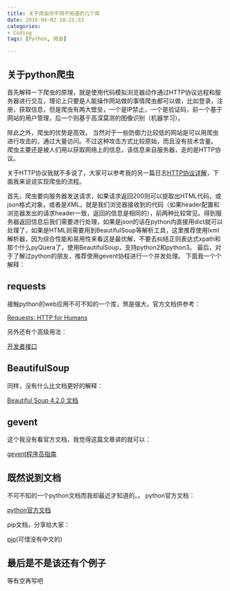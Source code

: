 ```yaml
---
title: 关于爬虫你不得不知道的几个库
date: 2016-04-02 10:21:33
categories:
- Coding
tags: [Python, 爬虫]

---
```

## 关于python爬虫
首先解释一下爬虫的原理，就是使用代码模拟浏览器动作通过HTTP协议远程和服务器进行交互，理论上只要是人能操作网站做的事情爬虫都可以做，比如登录，注册，获取信息，但是爬虫有两大壁垒，一个是IP禁止，一个是验证码，前一个基于网站的用户管理，后一个则基于高深莫测的图像识别（机器学习）。
<!-- more -->
除此之外，爬虫的优势是高效。
当然对于一些防御力比较低的网站是可以用爬虫进行攻击的，通过大量访问。不过这种攻击方式比较原始，而且没有技术含量。
爬虫主要还是被人们用以获取网络上的信息，该信息来自服务器，走的是HTTP协议。

关于HTTP协议我就不多说了，大家可以参考我的另一篇日志[HTTP协议详解](http://adu.404nf.cn/2016/03/30/HTTP%E5%8D%8F%E8%AE%AE%E8%AF%A6%E8%A7%A3/)，下面我来说说实现爬虫的流程。

首先，爬虫要向服务器发送请求，如果请求返回200则可以提取出HTML代码，或json格式对象，或者是XML，就是我们浏览器接收到的代码（如果header配置和浏览器发出的请求header一致，返回的信息是相同的），前两种比较常见。得到服务器返回信息后我们需要进行处理，如果是json的话在python内直接用dict就可以处理了，如果是HTML则需要用到BeautifulSoup等解析工具，这里推荐使用lxml解析器，因为综合性能和易用性来看这是最优解，不要去纠结正则表达式xpath和那个什么pyQuera了，使用BeautifulSoup，支持python2和python3。
最后，对于了解过python的朋友，推荐使用gevent协程进行一个并发处理。
下面我一个个解释：
## requests
接触python的web应用不可不知的一个库，煞是强大，官方文档供参考：

[Requests: HTTP for Humans](http://docs.python-requests.org/zh_CN/latest/)

另外还有个高级用法：

[开发者接口](http://docs.python-requests.org/zh_CN/latest/api.html)

## BeautifulSoup
同样，没有什么比文档更好的解释：

[Beautiful Soup 4.2.0 文档](http://beautifulsoup.readthedocs.org/zh_CN/latest/)

## gevent
这个我没有看官方文档，我觉得这篇文章讲的就可以：

[gevent程序员指南](http://xlambda.com/gevent-tutorial/)

## 既然说到文档
不可不知的一个python文档而我却最近才知道的。。
python官方文档：

[python官方文档](http://python.usyiyi.cn/)

pip文档，分享给大家：

[pip](https://pip.pypa.io/en/stable/installing/)(可惜没有中文的)


## 最后是不是该还有个例子
等有空再写吧
